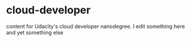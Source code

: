 # cloud-developer
content for Udacity's cloud developer nanodegree.
I edit something here
and yet something else
